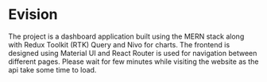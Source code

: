 # Evision
The project is a dashboard application built using the MERN stack along with Redux Toolkit (RTK) Query and Nivo for charts. The frontend is designed using Material UI and React Router is used for navigation between different pages.
Please wait for few minutes while visiting the website as the api take some time to load.
